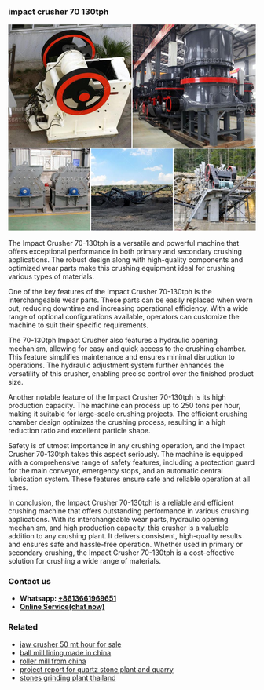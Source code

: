 <h3>impact crusher 70 130tph</h3><img src='1706773261.jpg' alt=''><p>The Impact Crusher 70-130tph is a versatile and powerful machine that offers exceptional performance in both primary and secondary crushing applications. The robust design along with high-quality components and optimized wear parts make this crushing equipment ideal for crushing various types of materials.</p><p>One of the key features of the Impact Crusher 70-130tph is the interchangeable wear parts. These parts can be easily replaced when worn out, reducing downtime and increasing operational efficiency. With a wide range of optional configurations available, operators can customize the machine to suit their specific requirements.</p><p>The 70-130tph Impact Crusher also features a hydraulic opening mechanism, allowing for easy and quick access to the crushing chamber. This feature simplifies maintenance and ensures minimal disruption to operations. The hydraulic adjustment system further enhances the versatility of this crusher, enabling precise control over the finished product size.</p><p>Another notable feature of the Impact Crusher 70-130tph is its high production capacity. The machine can process up to 250 tons per hour, making it suitable for large-scale crushing projects. The efficient crushing chamber design optimizes the crushing process, resulting in a high reduction ratio and excellent particle shape.</p><p>Safety is of utmost importance in any crushing operation, and the Impact Crusher 70-130tph takes this aspect seriously. The machine is equipped with a comprehensive range of safety features, including a protection guard for the main conveyor, emergency stops, and an automatic central lubrication system. These features ensure safe and reliable operation at all times.</p><p>In conclusion, the Impact Crusher 70-130tph is a reliable and efficient crushing machine that offers outstanding performance in various crushing applications. With its interchangeable wear parts, hydraulic opening mechanism, and high production capacity, this crusher is a valuable addition to any crushing plant. It delivers consistent, high-quality results and ensures safe and hassle-free operation. Whether used in primary or secondary crushing, the Impact Crusher 70-130tph is a cost-effective solution for crushing a wide range of materials.</p><h3>Contact us</h3><ul><li><strong>Whatsapp:&nbsp;<a href="https://wa.me/8613661969651">+8613661969651</a></strong></li><li><a href="https://swt.shibang-china.com/?git&amp;zhl&amp;impact crusher 70 130tph"><strong>Online Service(chat now)</strong></a></li></ul><h3>Related</h3><ul><li><a href='jaw crusher 50 mt hour for sale.md'>jaw crusher 50 mt hour for sale</a></li><li><a href='ball mill lining made in china.md'>ball mill lining made in china</a></li><li><a href='roller mill from china.md'>roller mill from china</a></li><li><a href='project report for quartz stone plant and quarry.md'>project report for quartz stone plant and quarry</a></li><li><a href='stones grinding plant thailand.md'>stones grinding plant thailand</a></li></ul>